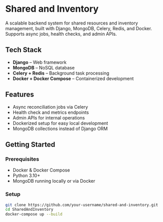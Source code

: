 # Shared and Inventory

A scalable backend system for shared resources and inventory management, built with Django, MongoDB, Celery, Redis, and Docker. Supports async jobs, health checks, and admin APIs.

## Tech Stack

- **Django** – Web framework
- **MongoDB** – NoSQL database
- **Celery + Redis** – Background task processing
- **Docker + Docker Compose** – Containerized development

## Features

- Async reconciliation jobs via Celery
- Health check and metrics endpoints
- Admin APIs for internal operations
- Dockerized setup for easy local development
- MongoDB collections instead of Django ORM

## Getting Started

### Prerequisites

- Docker & Docker Compose
- Python 3.10+
- MongoDB running locally or via Docker

### Setup

```bash
git clone https://github.com/your-username/shared-and-inventory.git
cd SharedAndInventory
docker-compose up --build